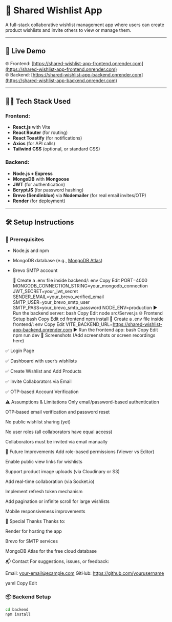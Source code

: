 # 📝 Shared Wishlist App

A full-stack collaborative wishlist management app where users can create product wishlists and invite others to view or manage them.

---

## 🚀 Live Demo

🌐 Frontend: [https://shared-wishlist-app-frontend.onrender.com](https://shared-wishlist-app-frontend.onrender.com)  
🌐 Backend: [https://shared-wishlist-app-backend.onrender.com](https://shared-wishlist-app-backend.onrender.com)

---

## 🧑‍💻 Tech Stack Used

### Frontend:
- **React.js** with Vite
- **React Router** (for routing)
- **React Toastify** (for notifications)
- **Axios** (for API calls)
- **Tailwind CSS** (optional, or standard CSS)

### Backend:
- **Node.js + Express**
- **MongoDB** with **Mongoose**
- **JWT** (for authentication)
- **BcryptJS** (for password hashing)
- **Brevo (Sendinblue)** via **Nodemailer** (for real email invites/OTP)
- **Render** (for deployment)

---

## 🛠️ Setup Instructions

### 🔧 Prerequisites
- Node.js and npm
- MongoDB database (e.g., [MongoDB Atlas](https://www.mongodb.com/cloud/atlas))
- Brevo SMTP account

  📄 Create a .env file inside backend/:
env
Copy
Edit
PORT=4000
MONGODB_CONNECTION_STRING=your_mongodb_connection
JWT_SECRET=your_jwt_secret
SENDER_EMAIL=your_brevo_verified_email
SMTP_USER=your_brevo_smtp_user
SMTP_PASS=your_brevo_smtp_password
NODE_ENV=production
▶️ Run the backend server:
bash
Copy
Edit
node src/Server.js
🌐 Frontend Setup
bash
Copy
Edit
cd frontend
npm install
📄 Create a .env file inside frontend/:
env
Copy
Edit
VITE_BACKEND_URL=https://shared-wishlist-app-backend.onrender.com
▶️ Run the frontend app:
bash
Copy
Edit
npm run dev
📸 Screenshots
(Add screenshots or screen recordings here)

✅ Login Page

✅ Dashboard with user’s wishlists

✅ Create Wishlist and Add Products

✅ Invite Collaborators via Email

✅ OTP-based Account Verification

⚠️ Assumptions & Limitations
Only email/password-based authentication

OTP-based email verification and password reset

No public wishlist sharing (yet)

No user roles (all collaborators have equal access)

Collaborators must be invited via email manually

🚀 Future Improvements
Add role-based permissions (Viewer vs Editor)

Enable public view links for wishlists

Support product image uploads (via Cloudinary or S3)

Add real-time collaboration (via Socket.io)

Implement refresh token mechanism

Add pagination or infinite scroll for large wishlists

Mobile responsiveness improvements

🙌 Special Thanks
Thanks to:

Render for hosting the app

Brevo for SMTP services

MongoDB Atlas for the free cloud database

📬 Contact
For suggestions, issues, or feedback:

Email: your-email@example.com
GitHub: https://github.com/yourusername

yaml
Copy
Edit


### 📦 Backend Setup

```bash
cd backend
npm install
